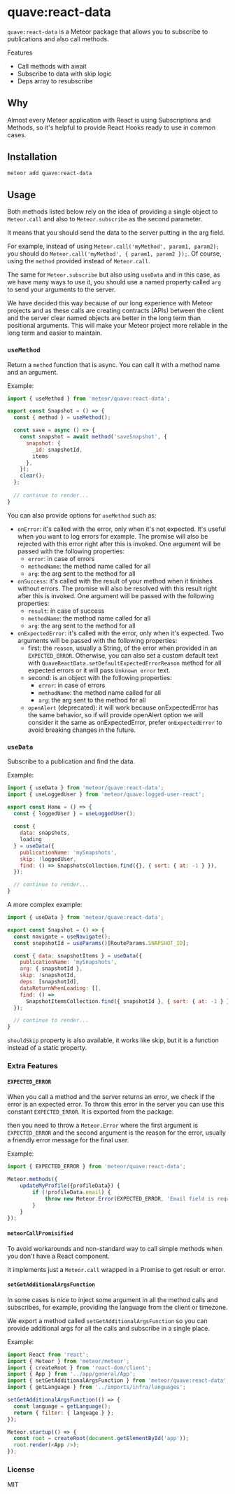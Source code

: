 # quave:react-data

`quave:react-data` is a Meteor package that allows you to subscribe to publications and also call methods.

Features

- Call methods with await
- Subscribe to data with skip logic
- Deps array to resubscribe

## Why

Almost every Meteor application with React is using Subscriptions and Methods, so it's helpful to provide React Hooks ready to use in common cases.

## Installation

```sh
meteor add quave:react-data
```

## Usage

Both methods listed below rely on the idea of providing a single object to `Meteor.call` and also to `Meteor.subscribe` as the second parameter.

It means that you should send the data to the server putting in the arg field.

For example, instead of using `Meteor.call('myMethod', param1, param2);` you should do  `Meteor.call('myMethod', { param1, param2 });`. Of course, using the `method` provided instead of `Meteor.call`. 

The same for `Meteor.subscribe` but also using `useData` and in this case, as we have many ways to use it, you should use a named property called `arg` to send your arguments to the server.

We have decided this way because of our long experience with Meteor projects and as these calls are creating contracts (APIs) between the client and the server clear named objects are better in the long term than positional arguments. This will make your Meteor project more reliable in the long term and easier to maintain.

### `useMethod`

Return a `method` function that is async. You can call it with a method name and an argument.

Example:
```jsx
import { useMethod } from 'meteor/quave:react-data';

export const Snapshot = () => {
  const { method } = useMethod();

  const save = async () => {
    const snapshot = await method('saveSnapshot', {
      snapshot: {
        _id: snapshotId,
        items
      },
    });
    clear();
  };
  
  // continue to render...
}
```

You can also provide options for `useMethod` such as:

- `onError`:  it's called with the error, only when it's not expected. It's useful when you want to log errors 
  for example. The promise will also be rejected with this error right after 
  this is invoked. One argument will be passed with the following properties:
  - `error`: in case of errors
  - `methodName`: the method name called for all
  - `arg`: the arg sent to the method for all
- `onSuccess`: it's called with the result of your method when it finishes 
  without errors. The promise will also be resolved with this result right 
  after this is invoked. One argument will be passed with the following 
  properties:
  - `result`: in case of success
  - `methodName`: the method name called for all
  - `arg`: the arg sent to the method for all
- `onExpectedError`:  it's called with the error, only when it's expected. Two 
  arguments will be passed with the following properties:
  - first: the `reason`, usually a String, of the error when provided 
    in an `EXPECTED_ERROR`. Otherwise, you can also set a custom default
  text with `QuaveReactData.setDefaultExpectedErrorReason` method for all
  expected errors or it will pass `Unknown error` text.
  - second: is an object with the following properties:
    - `error`: in case of errors
    - `methodName`: the method name called for all
    - `arg`: the arg sent to the method for all
  - `openAlert` (deprecated): it will work because onExpectedError has the
    same behavior, so if will provide openAlert option we will consider it
    the same as onExpectedError, prefer `onExpectedError` to avoid breaking
    changes in the future.

### `useData`

Subscribe to a publication and find the data.

Example:
```jsx
import { useData } from 'meteor/quave:react-data';
import { useLoggedUser } from 'meteor/quave:logged-user-react';

export const Home = () => {
  const { loggedUser } = useLoggedUser();
  
  const {
    data: snapshots,
    loading
  } = useData({
    publicationName: 'mySnapshots',
    skip: !loggedUser,
    find: () => SnapshotsCollection.find({}, { sort: { at: -1 } }),
  });

  // continue to render...
}
```

A more complex example:
```jsx
import { useData } from 'meteor/quave:react-data';

export const Snapshot = () => {
  const navigate = useNavigate();
  const snapshotId = useParams()[RouteParams.SNAPSHOT_ID];

  const { data: snapshotItems } = useData({
    publicationName: 'mySnapshots',
    arg: { snapshotId },
    skip: !snapshotId,
    deps: [snapshotId],
    dataReturnWhenLoading: [],
    find: () =>
      SnapshotItemsCollection.find({ snapshotId }, { sort: { at: -1 } }),
  });

  // continue to render...
}
```

`shouldSkip` property is also available, it works like skip, but it is a function instead of a static property.

### Extra Features

#### `EXPECTED_ERROR`

When you call a method and the server returns an error, we check if the 
error is an expected error. To throw this error in the server you can use 
this constant `EXPECTED_ERROR`. It is exported from the package.

then you need to throw a `Meteor.Error` where the first argument is 
`EXPECTED_ERROR` and the second argument is the reason for the error, 
usually a friendly error message for the final user.

Example:

```js
import { EXPECTED_ERROR } from 'meteor/quave:react-data';

Meteor.methods({
    updateMyProfile({profileData}) {
        if (!profileData.email) {
            throw new Meteor.Error(EXPECTED_ERROR, 'Email field is required to update your profile');
        }
    }
});
```

#### `meteorCallPromisified`

To avoid workarounds and non-standard
way to call simple methods when you don't have a React component.

It implements just a `Meteor.call` wrapped in a Promise to get result or error.

#### `setGetAdditionalArgsFunction`

In some cases is nice to inject some argument in all the method calls and subscribes, for example, providing the language from the client or timezone.

We export a method called `setGetAdditionalArgsFunction` so you can provide additional args for all the calls and subscribe in a single place.

Example:

```js
import React from 'react';
import { Meteor } from 'meteor/meteor';
import { createRoot } from 'react-dom/client';
import { App } from '../app/general/App';
import { setGetAdditionalArgsFunction } from 'meteor/quave:react-data';
import { getLanguage } from '../imports/infra/languages';

setGetAdditionalArgsFunction(() => {
  const language = getLanguage();
  return { filter: { language } };
});

Meteor.startup(() => {
  const root = createRoot(document.getElementById('app'));
  root.render(<App />);
});
```

### License

MIT
